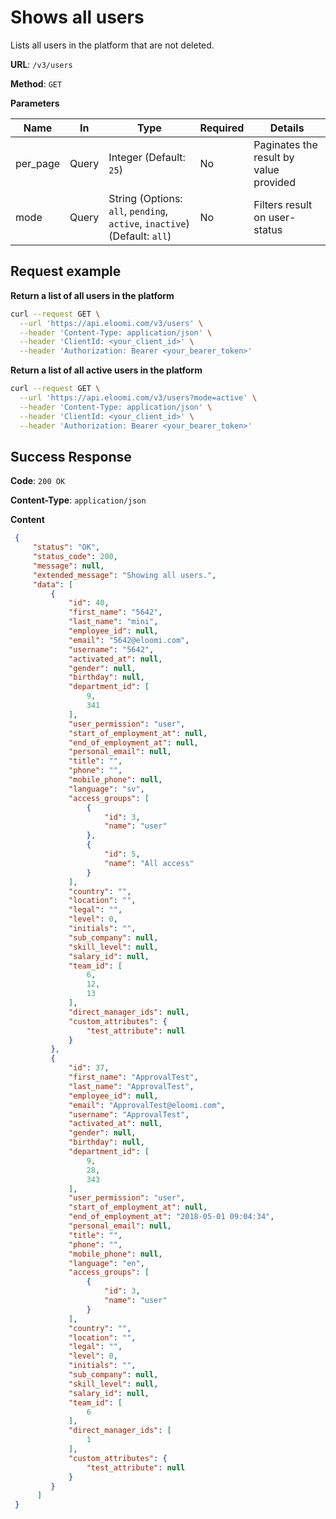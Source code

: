 # Shows all users
Lists all users in the platform that are not deleted.

**URL**: `/v3/users`

**Method**: `GET`

**Parameters**

| Name | In | Type | Required | Details |
| --- | --- | --- | --- | --- |
| per_page | Query | Integer (Default: `25`) | No | Paginates the result by value provided |
| mode | Query | String (Options: `all`, `pending`, `active`, `inactive`) (Default: `all`) | No | Filters result on user-status |

## Request example
**Return a list of all users in the platform**
```bash
curl --request GET \
  --url 'https://api.eloomi.com/v3/users' \
  --header 'Content-Type: application/json' \
  --header 'ClientId: <your_client_id>' \
  --header 'Authorization: Bearer <your_bearer_token>'
```
**Return a list of all active users in the platform**
```bash
curl --request GET \
  --url 'https://api.eloomi.com/v3/users?mode=active' \
  --header 'Content-Type: application/json' \
  --header 'ClientId: <your_client_id>' \
  --header 'Authorization: Bearer <your_bearer_token>'
```

## Success Response
**Code**: `200 OK`

**Content-Type**: `application/json`

**Content**
```json
 {
     "status": "OK",
     "status_code": 200,
     "message": null,
     "extended_message": "Showing all users.",
     "data": [
         {
             "id": 40,
             "first_name": "5642",
             "last_name": "mini",
             "employee_id": null,
             "email": "5642@eloomi.com",
             "username": "5642",
             "activated_at": null,
             "gender": null,
             "birthday": null,
             "department_id": [
                 9,
                 341
             ],
             "user_permission": "user",
             "start_of_employment_at": null,
             "end_of_employment_at": null,
             "personal_email": null,
             "title": "",
             "phone": "",
             "mobile_phone": null,
             "language": "sv",
             "access_groups": [
                 {
                     "id": 3,
                     "name": "user"
                 },
                 {
                     "id": 5,
                     "name": "All access"
                 }
             ],
             "country": "",
             "location": "",
             "legal": "",
             "level": 0,
             "initials": "",
             "sub_company": null,
             "skill_level": null,
             "salary_id": null,
             "team_id": [
                 6,
                 12,
                 13
             ],
             "direct_manager_ids": null,
             "custom_attributes": {
                 "test_attribute": null
             }
         },
         {
             "id": 37,
             "first_name": "ApprovalTest",
             "last_name": "ApprovalTest",
             "employee_id": null,
             "email": "ApprovalTest@eloomi.com",
             "username": "ApprovalTest",
             "activated_at": null,
             "gender": null,
             "birthday": null,
             "department_id": [
                 9,
                 28,
                 343
             ],
             "user_permission": "user",
             "start_of_employment_at": null,
             "end_of_employment_at": "2018-05-01 09:04:34",
             "personal_email": null,
             "title": "",
             "phone": "",
             "mobile_phone": null,
             "language": "en",
             "access_groups": [
                 {
                     "id": 3,
                     "name": "user"
                 }
             ],
             "country": "",
             "location": "",
             "legal": "",
             "level": 0,
             "initials": "",
             "sub_company": null,
             "skill_level": null,
             "salary_id": null,
             "team_id": [
                 6
             ],
             "direct_manager_ids": [
                 1
             ],
             "custom_attributes": {
                 "test_attribute": null
             }
         }
      ]
 }
 ```